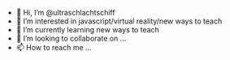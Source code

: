 - 👋 Hi, I’m @ultraschlachtschiff
- 👀 I’m interested in javascript/virtual reality/new ways to teach
- 🌱 I’m currently learning new ways to teach
- 💞️ I’m looking to collaborate on ...
- 📫 How to reach me ...

<!---
ultraschlachtschiff/ultraschlachtschiff is a ✨ special ✨ repository because its `README.md` (this file) appears on your GitHub profile.
You can click the Preview link to take a look at your changes.
--->
